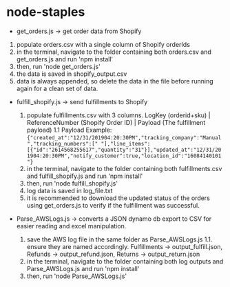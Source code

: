 # node-staples

 * get_orders.js -> get order data from Shopify
  1. populate orders.csv with a single column of Shopify orderIds
  2. in the terminal, navigate to the folder containing both orders.csv and get_orders.js and run 'npm install'
  3. then, run 'node get_orders.js'
  4. the data is saved in shopify_output.csv
  5. data is always appended, so delete the data in the file before running again for a clean set of data.

* fulfill_shopify.js -> send fulfillments to Shopify
  1. populate fulfillments.csv with 3 columns. LogKey (orderid+sku) | ReferenceNumber (Shopify Order ID) | Payload (The fulfillment payload)
    1.1 Payload Example: ```{"created_at":"12/31/201904:20:30PM","tracking_company":"Manual","tracking_numbers":[" "],"line_items":[{"id":"2614568255617","quantity":"31"}],"updated_at":"12/31/201904:20:30PM","notify_customer":true,"location_id":"16084140101"}```
  2. in the terminal, navigate to the folder containing both fulfillments.csv and fulfill_shopify.js and run 'npm install'
  3. then, run 'node fulfill_shopify.js'
  4. log data is saved in log_file.txt
  5. it is recommended to download the updated status of the orders using get_orders.js to verify if the fulfillment was successful.

* Parse_AWSLogs.js -> converts a JSON dynamo db export to CSV for easier reading and excel manipulation.
  1. save the AWS log file in the same folder as Parse_AWSLogs.js
    1.1. ensure they are named accordingly. Fulfillments -> output_fulfill.json, Refunds -> output_refund.json, Returns -> output_return.json
  2. in the terminal, navigate to the folder containing both log outputs and Parse_AWSLogs.js and run 'npm install'
  3. then, run 'node Parse_AWSLogs.js'
